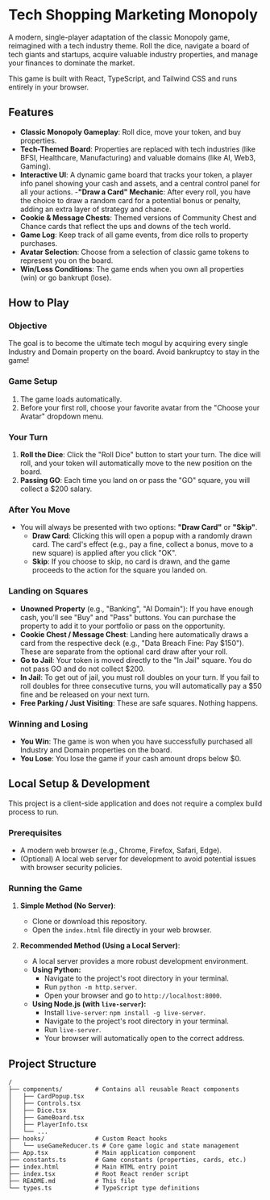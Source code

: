 # Tech Shopping Marketing Monopoly

A modern, single-player adaptation of the classic Monopoly game, reimagined with a tech industry theme. Roll the dice, navigate a board of tech giants and startups, acquire valuable industry properties, and manage your finances to dominate the market.

This game is built with React, TypeScript, and Tailwind CSS and runs entirely in your browser.

## Features

- **Classic Monopoly Gameplay**: Roll dice, move your token, and buy properties.
- **Tech-Themed Board**: Properties are replaced with tech industries (like BFSI, Healthcare, Manufacturing) and valuable domains (like AI, Web3, Gaming).
- **Interactive UI**: A dynamic game board that tracks your token, a player info panel showing your cash and assets, and a central control panel for all your actions.
-**"Draw a Card" Mechanic**: After every roll, you have the choice to draw a random card for a potential bonus or penalty, adding an extra layer of strategy and chance.
- **Cookie & Message Chests**: Themed versions of Community Chest and Chance cards that reflect the ups and downs of the tech world.
- **Game Log**: Keep track of all game events, from dice rolls to property purchases.
- **Avatar Selection**: Choose from a selection of classic game tokens to represent you on the board.
- **Win/Loss Conditions**: The game ends when you own all properties (win) or go bankrupt (lose).

## How to Play

### Objective

The goal is to become the ultimate tech mogul by acquiring every single Industry and Domain property on the board. Avoid bankruptcy to stay in the game!

### Game Setup

1.  The game loads automatically.
2.  Before your first roll, choose your favorite avatar from the "Choose your Avatar" dropdown menu.

### Your Turn

1.  **Roll the Dice**: Click the "Roll Dice" button to start your turn. The dice will roll, and your token will automatically move to the new position on the board.
2.  **Passing GO**: Each time you land on or pass the "GO" square, you will collect a $200 salary.

### After You Move

-   You will always be presented with two options: **"Draw Card"** or **"Skip"**.
    -   **Draw Card**: Clicking this will open a popup with a randomly drawn card. The card's effect (e.g., pay a fine, collect a bonus, move to a new square) is applied after you click "OK".
    -   **Skip**: If you choose to skip, no card is drawn, and the game proceeds to the action for the square you landed on.

### Landing on Squares

-   **Unowned Property** (e.g., "Banking", "AI Domain"): If you have enough cash, you'll see "Buy" and "Pass" buttons. You can purchase the property to add it to your portfolio or pass on the opportunity.
-   **Cookie Chest / Message Chest**: Landing here automatically draws a card from the respective deck (e.g., "Data Breach Fine: Pay $150"). These are separate from the optional card draw after your roll.
-   **Go to Jail**: Your token is moved directly to the "In Jail" square. You do not pass GO and do not collect $200.
-   **In Jail**: To get out of jail, you must roll doubles on your turn. If you fail to roll doubles for three consecutive turns, you will automatically pay a $50 fine and be released on your next turn.
-   **Free Parking / Just Visiting**: These are safe squares. Nothing happens.

### Winning and Losing

-   **You Win**: The game is won when you have successfully purchased all Industry and Domain properties on the board.
-   **You Lose**: You lose the game if your cash amount drops below $0.

## Local Setup & Development

This project is a client-side application and does not require a complex build process to run.

### Prerequisites

-   A modern web browser (e.g., Chrome, Firefox, Safari, Edge).
-   (Optional) A local web server for development to avoid potential issues with browser security policies.

### Running the Game

1.  **Simple Method (No Server)**:
    -   Clone or download this repository.
    -   Open the `index.html` file directly in your web browser.

2.  **Recommended Method (Using a Local Server)**:
    -   A local server provides a more robust development environment.
    -   **Using Python:**
        -   Navigate to the project's root directory in your terminal.
        -   Run `python -m http.server`.
        -   Open your browser and go to `http://localhost:8000`.
    -   **Using Node.js (with `live-server`):**
        -   Install `live-server`: `npm install -g live-server`.
        -   Navigate to the project's root directory in your terminal.
        -   Run `live-server`.
        -   Your browser will automatically open to the correct address.

## Project Structure

```
/
├── components/         # Contains all reusable React components
│   ├── CardPopup.tsx
│   ├── Controls.tsx
│   ├── Dice.tsx
│   ├── GameBoard.tsx
│   ├── PlayerInfo.tsx
│   └── ...
├── hooks/              # Custom React hooks
│   └── useGameReducer.ts # Core game logic and state management
├── App.tsx             # Main application component
├── constants.ts        # Game constants (properties, cards, etc.)
├── index.html          # Main HTML entry point
├── index.tsx           # Root React render script
├── README.md           # This file
└── types.ts            # TypeScript type definitions
```
